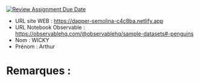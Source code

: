 [![Review Assignment Due Date](https://classroom.github.com/assets/deadline-readme-button-22041afd0340ce965d47ae6ef1cefeee28c7c493a6346c4f15d667ab976d596c.svg)](https://classroom.github.com/a/zNKu7jDa)
- URL site WEB : https://dapper-semolina-c4c8ba.netlify.app
- URL Notebook Observable : https://observablehq.com/@observablehq/sample-datasets#-penguins
- Nom : WICKY
- Prénom : Arthur

# Remarques :
